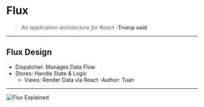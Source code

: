 # Flux 

>_An application architecture for React_
>-**Trump said**
---

## Flux Design

- Dispatcher: Manages Data Flow
- Stores: Handle State & Logic
  - Views: Render Data via React
  -Author: Tuan

---

![Flux Explained](https://assets-cdn.github.com/images/modules/open_graph/github-octocat.png)
